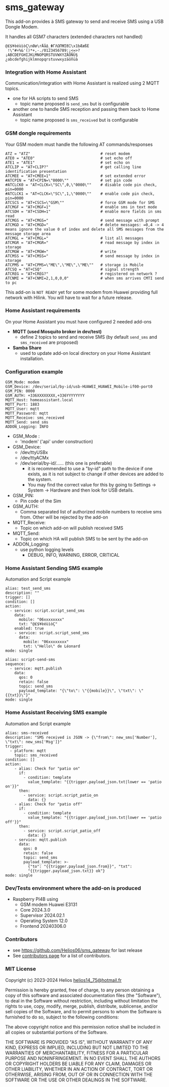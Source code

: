 # sms_gateway

This add-on provides à SMS gateway to send and receive SMS
using a USB Dongle Modem.

It handles all GSM7 characters (extended characters not handled)

    @£$¥èéùìòÇ\nØø\rÅåΔ_ΦΓΛΩΠΨΣΘΞ\x1bÆæßÉ
     !\"#¤%&'()*+,-./0123456789:;<=>?
    ¡ABCDEFGHIJKLMNOPQRSTUVWXYZÄÖÑÜ§
    ¿abcdefghijklmnopqrstuvwxyzäöñüà

### Integration with Home Assistant 

Communication/integration with Home Assistant is realized 
using 2 MQTT topics. 
- one for HA scripts to send SMS 
  - topic name proposed is `send_sms` but is configurable
- another one to handle SMS reception and passing them back to 
Home Assistant
  - topic name proposed is `sms_received` but is configurable

### GSM dongle requirements

Your GSM modem must handle the following AT commands/responses

    ATZ = "ATZ"                               # reset modem
    ATE0 = "ATE0"                             # set echo off
    ATE1 = "ATE1"                             # set echo on
    ATCLIP = "AT+CLIP?"                       # get calling line identification presentation
    ATCMEE = "AT+CMEE=1"                      # set extended error
    #ATCPIN = "AT+CPIN=\"0000\""              # set pin code
    #ATCLCK0 = "AT+CLCK=\"SC\",0,\"0000\""    # disable code pin check, pin=0000
    #ATCLCK1 = "AT+CLCK=\"SC\",1,\"0000\""    # enable code pin check, pin=0000
    ATCSCS = "AT+CSCS=\"GSM\""                # force GSM mode for SMS
    ATCMGF = "AT+CMGF=1"                      # enable sms in text mode
    ATCSDH = "AT+CSDH=1"                      # enable more fields in sms read
    ATCMGS = "AT+CMGS="                       # send message with prompt
    ATCMGD = "AT+CMGD="                       # delete messages: =0,4 -> 4 means ignore the value 0 of index and delete all SMS messages from the message storage area
    ATCMGL = "AT+CMGL="                       # list all messages
    ATCMGR = "AT+CMGR="                       # read message by index in storage
    ATCMGW = "AT+CMGW="                       # write
    ATCMSS = "AT+CMSS="                       # send message by index in storage
    ATCPMS = "AT+CPMS=\"ME\",\"ME\",\"ME\""   # storage is Mobile
    ATCSQ = "AT+CSQ"                          # signal strength
    ATCREG = "AT+CREG?"                       # registered on network ?
    ATCNMI = "AT+CNMI=2,1,0,0,0"              # when sms arrives CMTI send to pc

This add-on is `NOT READY` yet for some modem from Huawei providing full 
network with Hilink. You will have to wait for a future release.

### Home Assistant requirements

On your Home Assistant you must have configured 2 needed add-ons
- **MQTT (used Mosquito broker in dev/test)**
  - define 2 topics to send and receive SMS (by default `send_sms` and `sms_received` are proposed)
- **Samba Share**
  - used to update add-on local directory on your Home Assistant installation.
  
### Configuration example

    GSM_Mode: modem
    GSM_Device: /dev/serial/by-id/usb-HUAWEI_HUAWEI_Mobile-if00-port0
    GSM_PIN: 0000
    GSM_AUTH: +336XXXXXXXX,+336YYYYYYYY
    MQTT_Host: homeassistant.local
    MQTT_Port: 1883
    MQTT_User: mqtt
    MQTT_Password: mqtt
    MQTT_Receive: sms_received
    MQTT_Send: send_sms
    ADDON_Logging: INFO

- GSM_Mode : 
  - 'modem' ('api' under construction)
- GSM_Device: 
    - /dev/ttyUSBx
    - /dev/ttyACMx
    - /dev/serial/by-id/...... (this one is preferable)
      - it is recommended to use a "by-id" path to the 
      device if one exists, as it is not subject to change if other devices are added
      to the system. 
      - You may find the correct value for this by going to Settings
      -> System -> Hardware and then look for USB details.
- GSM_PIN: 
  - Pin code of the Sim
- GSM_AUTH: 
  - Comma separated list of authorized mobile numbers to receive sms from. 
Other will be rejected by the add-on
- MQTT_Receive: 
  - Topic on which add-on will publish received SMS
- MQTT_Send: 
  - Topic on which HA will publish SMS to be sent by the add-on
- ADDON_Logging: 
  - use python logging levels 
    - DEBUG, INFO, WARNING, ERROR, CRITICAL

### Home Assistant Sending SMS example
Automation and Script example

    alias: test_send_sms
    description: ""
    trigger: []
    condition: []
    action:
      - service: script.script_send_sms
        data:
          mobile: "06xxxxxxxx"
          txt: "@£$¥èéùìòÇ"
        enabled: true
        - service: script.script_send_sms
          data:
            mobile: "06xxxxxxxx"
            txt: \"Hello\" de Léonard
    mode: single
        
    alias: script-send-sms
    sequence:
      - service: mqtt.publish
        data:
          qos: 0
          retain: false
          topic: send_sms
          payload_template: "{\"to\": \"{{mobile}}\", \"txt\": \"{{txt}}\"}"
    mode: single

### Home Assistant Receiving SMS example
Automation and Script example

    alias: sms-received
    description: "SMS received is JSON -> {\"from\": new_sms['Number'], \"txt\": new_sms['Msg']}"
    trigger:
      - platform: mqtt
        topic: sms_received
    condition: []
    action:
        - alias: Check for "patio on"
          if:
            - condition: template
              value_template: "{{trigger.payload_json.txt|lower == 'patio on'}}"
          then:
            - service: script.script_patio_on
              data: {}
        - alias: Check for "patio off"
          if:
            - condition: template
              value_template: "{{trigger.payload_json.txt|lower == 'patio off'}}"
          then:
            - service: script.script_patio_off
              data: {}
        - service: mqtt.publish
          data:
            qos: 0
            retain: false
            topic: send_sms
            payload_template: >-
              {"to": "{{trigger.payload_json.from}}", "txt":
              "{{trigger.payload_json.txt}} ok"}
    mode: single

### Dev/Tests environment where the add-on is produced

- Raspberry PI4B using
  - GSM modem Huawei E3131
  - Core 2024.3.0
  - Supervisor 2024.02.1
  - Operating System 12.0
  - Frontend 20240306.0

### Contributors

- see https://github.com/Helios06/sms_gateway for last release
- See [contributors page](https://github.com/Helios06/sms_gateway) for a list of contributors.

### MIT License

Copyright (c) 2023-2024  Helios  helios14_75@hotmail.fr

Permission is hereby granted, free of charge, to any person obtaining a copy
of this software and associated documentation files (the "Software"), to deal
in the Software without restriction, including without limitation the rights
to use, copy, modify, merge, publish, distribute, sublicense, and/or sell
copies of the Software, and to permit persons to whom the Software is
furnished to do so, subject to the following conditions:

The above copyright notice and this permission notice shall be included in all
copies or substantial portions of the Software.

THE SOFTWARE IS PROVIDED "AS IS", WITHOUT WARRANTY OF ANY KIND, EXPRESS OR
IMPLIED, INCLUDING BUT NOT LIMITED TO THE WARRANTIES OF MERCHANTABILITY,
FITNESS FOR A PARTICULAR PURPOSE AND NONINFRINGEMENT. IN NO EVENT SHALL THE
AUTHORS OR COPYRIGHT HOLDERS BE LIABLE FOR ANY CLAIM, DAMAGES OR OTHER
LIABILITY, WHETHER IN AN ACTION OF CONTRACT, TORT OR OTHERWISE, ARISING FROM,
OUT OF OR IN CONNECTION WITH THE SOFTWARE OR THE USE OR OTHER DEALINGS IN THE
SOFTWARE.
